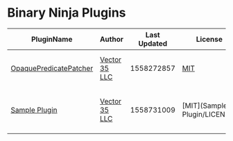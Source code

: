 # Binary Ninja Plugins

| PluginName | Author | Last Updated | License | Type | Description |
|------------|--------|--------------|---------|----------|-------------|
|[OpaquePredicatePatcher](https://github.com/Vector35/OpaquePredicatePatcher)|[Vector 35 LLC](https://github.com/Vector35)|1558272857|[MIT](OpaquePredicatePatcher/LICENSE)|core|Automatically patch opaque predicates|
|[Sample Plugin](https://github.com/Vector35/sample_plugin)|[Vector 35 LLC](https://github.com/Vector35)|1558731009|[MIT](Sample Plugin/LICENSE)|architecture, binaryview, core, helper, ui|This is a short description meant to fit on one line.|



